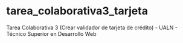 # tarea_colaborativa3_tarjeta
Tarea Colaborativa 3 (Crear validador de tarjeta de crédito) - UALN - Técnico Superior en Desarrollo Web
